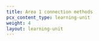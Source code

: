 ```yaml
---
title: Area 1 connection methods
pcx_content_type: learning-unit
weight: 4
layout: learning-unit
---
```


